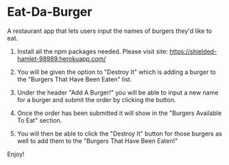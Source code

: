 # Eat-Da-Burger
A restaurant app that lets users input the names of burgers they'd like to eat.

1. Install all the npm packages needed. Please visit site: https://shielded-hamlet-98989.herokuapp.com/

2. You will be given the option to "Destroy It" which is adding a burger to the "Burgers That Have Been Eaten" list.

3. Under the header "Add A Burger!" you will be able to input a new name for a burger and submit the order by clicking the button.

4. Once the order has been submitted it will show in the "Burgers Available To Eat" section.

5. You will then be able to click the "Destroy It" button for those burgers as well to add them to the "Burgers That Have Been Eaten!"

Enjoy!
